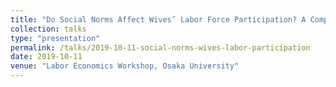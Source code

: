 ```yaml
---
title: "Do Social Norms Affect Wives’ Labor Force Participation? A Comparison of Japan and the U.S."
collection: talks
type: "presentation"
permalink: /talks/2019-10-11-social-norms-wives-labor-participation
date: 2019-10-11
venue: "Labor Economics Workshop, Osaka University"
---
```


<!--
#[More information here](http://exampleurl.com)

#This is a description of your tutorial, note the different field in type. This is a markdown files that can be all markdown-ified like any other post. Yay markdown!
-->
